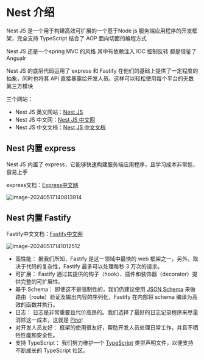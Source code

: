 # Nest 介绍

Nest JS 是一个用于构建高效可扩展的一个基于Node js 服务端应用程序的开发框架，完全支持 TypeScript  结合了 AOP 面向切面的编程方式

Nest JS 还是一个spring MVC 的风格 其中有依赖注入 IOC 控制反转 都是借鉴了Angualr

Nest JS 的底层代码运用了 express 和 Fastify 在他们的基础上提供了一定程度的抽象，同时也将其 API 直接暴露给开发人员。这样可以轻松使用每个平台的无数第三方模块

三个网站：

- Nest JS 英文网站：[Nest JS](https://nestjs.com/)
- Nest JS 中文网：[Nest JS 中文网](https://nestjs.bootcss.com/)
- Nest JS 中文文档：[Nest JS 中文文档](https://docs.nestjs.cn/)

## Nest 内置 express

Nest JS 内置了 express，它能够快速构建服务端应用程序，且学习成本非常低，容易上手

express文档：[Express中文网](https://www.expressjs.com.cn/)

![image-20240517140813914](https://chen-1320883525.cos.ap-chengdu.myqcloud.com/img/image-20240517140813914.png)

## Nest 内置 Fastify

Fastify中文文档：[Fastify中文网](https://www.fastify.cn/)

![image-20240517141012512](https://chen-1320883525.cos.ap-chengdu.myqcloud.com/img/image-20240517141012512.png)

- 高性能： 据我们所知，Fastify 是这一领域中最快的 web 框架之一，另外，取决于代码的复杂性，Fastify 最多可以处理每秒 3 万次的请求。
- 可扩展： Fastify 通过其提供的钩子（hook）、插件和装饰器（decorator）提供完整的可扩展性。
- 基于 Schema： 即使这不是强制性的，我们仍建议使用 [JSON Schema](https://json-schema.org/) 来做路由（route）验证及输出内容的序列化，Fastify 在内部将 schema 编译为高效的函数并执行。
- 日志： 日志是非常重要且代价高昂的。我们选择了最好的日志记录程序来尽量消除这一成本，这就是 [Pino](https://github.com/pinojs/pino)!
- 对开发人员友好： 框架的使用很友好，帮助开发人员处理日常工作，并且不牺牲性能和安全性。
- 支持 TypeScript： 我们努力维护一个 [TypeScript](https://www.typescriptlang.org/) 类型声明文件，以便支持不断成长的 TypeScript 社区。
  